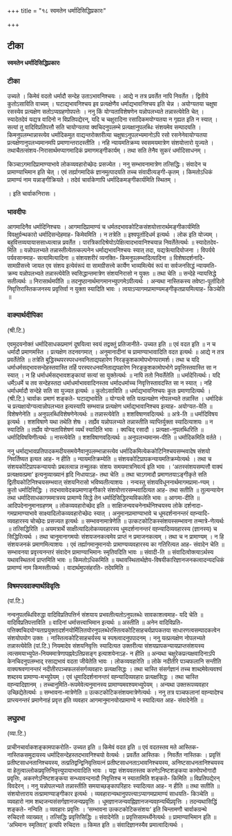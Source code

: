 +++
title = "१८ स्वमतेन धर्मादिसिद्धिप्रकारः"

+++


## टीका

**स्वमतेन धर्मादिसिद्धिप्रकारः**

### **टीका** 

उच्यते । किमेवं वदतो धर्मादौ सन्देह उताऽभावनिश्चयः । आद्ये न तत्र प्रवर्तेत नापि निवर्तेत । द्वितीये कुतोऽसाविति वाच्यम् । घटाद्यभावनिश्चय इव प्रत्यक्षेणैव धर्माद्यभावनिश्चय इति चेन्न । अयोग्यतया चक्षुषा रसस्येव प्रत्यक्षेण सतोऽप्यग्रहणोपपत्तेः । ननु किं योग्यताविशेषणेन यन्नोपलभ्यते तन्नास्त्येवेति चेत् । स्यादेतदेवं यद्यत्र वादिनो न विप्रतिपद्येरन्, यदि च चक्षुरादिना रसादिकमयोग्यतया न गृह्यत इति न स्यात् । सत्यां तु वादिविप्रतिपत्तौ सति चायोग्यतया क्वचिदनुपलम्भे प्रत्यक्षानुपलब्धिः संशयमेव सम्पादयति । किमनुपलम्भान्नास्त्येव धर्मादिकमुत वाद्यन्तरोक्तरीत्या चक्षुषाऽनुपलभ्यमानोऽपि रसो रसनेनेवायोग्यतया प्रत्यक्षेणानुपलभ्यमानमपि प्रमाणान्तरादस्तीति । नहि न्यायमतिक्रम्य स्वसमयमात्रेण संशयोत्तारो युज्यते । तथाचैतत्संशय-निरासार्थमप्यागमादिकं प्रमाणमङ्गीकार्यम् । तथा सति तेनैव सुकरं धर्मादिसाधनम् ।

किञ्चाऽगमादिप्रामाण्याभावे लोकव्यवहारोच्छेदः प्रसज्येत । ननु सम्भावनामात्रेण तत्सिद्धिः। संवादेन च प्रामाण्याभिमान इति चेत् । एवं तर्ह्यागमादिकं ज्ञानमुत्पादयति तच्च संवादीत्यङ्गी-कृतम् । किमतोऽधिकं
प्रामाण्यं नाम यन्नाङ्गीक्रियते । तदेवं चार्वाकेणापि धर्मादिकमङ्गीकार्यमिति स्थितम् ।

। इति चार्वाकनिरासः ।

### **भावदीपः** 

आगमादिनैव धर्मादिनिश्चयः । आगमादिप्रामाण्यं च धर्मतदभावकोटिकसंशयोत्तारार्थमङ्गीकार्यमिति विवक्षुर्ग्रन्थकारो धर्मादिसन्देहमाह- किमेवमिति । न तत्रेति ॥ इश्वपूर्तादिधर्म इत्यर्थः । लोक इति योज्यम् । बहुवित्तव्ययायाससाध्यत्वान्न प्रवर्तेत । पारत्रिकादिश्रेयोऽपेक्षित्वादभावानिश्चयान्न निवर्तेतेत्यर्थः ॥ स्यादेतदेव-मिति ॥ यन्नोपलभ्यते तन्नास्तीत्येतत्कल्पनेन धर्माद्यभावनिश्चयः स्यात् तदा, यद्यत्रेत्यादियोजना । विपर्यये पर्यवसानमाह- सत्यामित्यादिना ॥ संशयशरीरं व्यनक्ति- किमनुपलम्भादित्यादिना ॥ विशेषादर्शनादि-सामग्रीसत्त्वे जायत एव संशय इत्येवंरूपं वा सामग्रीसत्त्वे कार्येण भाव्यमित्येवं रूपं वा सर्वजनसिद्धं न्यायमति-क्रम्य यन्नोपलभ्यते तन्नास्त्येवेति स्वसिद्धान्तमात्रेण संशयनिरासो न युक्तः ॥ तथा चेति ॥ सन्देहे न्यायसिद्धे सतीत्यर्थः ॥ निरासार्थमपीति ॥ तदनुष्ठानार्थमागमानभ्युपगमेऽपीत्यर्थः । अन्यथा नास्तिकस्य तवेष्टा-पूर्तादितो निवृत्तिरास्तिकजनस्य प्रवृत्तिर्वा न युक्ता स्यादिति भावः । त्वयाऽप्यागमप्रामाण्यमङ्गीकृतप्रायमित्याह- किञ्चेति ॥

### **वाक्यार्थदीपिका**

(श्री.टि.)

एवमुदयनोक्तं धर्मादिसाधकप्रमाणं दूषयित्वा स्वयं तद्वक्तुं प्रतिजानीते- उच्यत इति ॥ एवं वदत इति ॥ न च धर्मादौ प्रमाणमस्ति । प्रत्यक्षेण तदनवगमात् । अनुमानादीनां च प्रामाण्याभावादिति वदत इत्यर्थः ॥ आद्ये न तत्र प्रवर्तेतेति ॥ तत्रेति बुद्धिस्थपरस्परधनवनिताद्यपहारेण निरङ्कुशकामोपभोगपरामर्शः। तथा च यदि धर्माधर्मसद्भावसन्देहस्तवास्ति तर्हि परस्परधनवनिताद्यपहारेण निरङ्कुशकामोपभोगे प्रवृत्तिस्तवास्ति सा न स्यात् । न हि धर्माधर्मसद्भावशङ्कायां सत्यां सा युक्तेत्यर्थः ॥ नापि ततो निवर्तेतेति ॥ धर्मादेरित्यर्थः। यदि धर्मेऽधर्मे च तव सन्देहस्तदा धर्माधर्माभाववादिनस्तव धर्मादधर्माच्च निवृत्तिस्तावदस्ति सा न स्यात् । नहि धर्माधर्मादौ सन्देहे सति सा युज्यत इत्यर्थः ॥ कुतोऽसाविति ॥ धर्माद्यभावनिश्चयः कुतः प्रमाणादित्यर्थः । (श्री.टि.) चार्वाकः प्रमाणं शङ्कते- घटाद्यभावेति ॥ योग्यत्वे सति यत्प्रत्यक्षेण नोपलभ्यते तन्नास्ति । धर्मादिकं च प्रत्यक्षायोग्यत्वान्नोपलभ्यत इत्यस्यापि सम्भवान्न प्रत्यक्षेण धर्माद्यभावानिश्चय इत्याह- अयोग्यत-येति ॥ विशेषणेनेति ॥
अनुपलब्धिविशेषणेनेत्यर्थः ॥ तन्नास्त्येवेति ॥ शशविषाणवदित्यर्थः ॥ अत्रे-ति ॥ धर्मादिविषय इत्यर्थः । शशविषाणे यथा तथेति शेषः । तर्ह्येव यन्नोपलभ्यते तन्नास्तीति व्याप्तिर्युक्ता स्यादित्याशयः ॥ न स्यादिति ॥ तर्ह्येव योग्यताविशेषणं व्यर्थं स्यादिति भावः । क्वचिद् रसादौ । प्रत्यक्षा-नुपलब्धिरिति ॥ धर्मादिविषयिणीत्यर्थः ॥ नास्त्येवेति ॥ शशविषाणवदित्यर्थः ॥ अनुपलभ्यमानम-पीति ॥ धर्मादिकमिति वर्तते ।

ननु धर्माद्यभावप्रतिपादकमदीयसमयेनैवानुपलम्भान्नास्त्येव धर्मादिकमित्येककोटिनिश्चयसम्भवादेष संशयो निवर्तिष्यत इत्यत आह- न हीति ॥ न्यायमतिक्रम्येति ॥ संशयकोटिप्रापकन्यायमतिक्रम्येत्यर्थः । तथा च संशयकोटिप्रापकन्याययोः प्रबलत्वान्न तन्मूलकः संशयः समयमात्रनिवर्त्य इति भावः । ‘अतस्संशयसम्पत्तौ वाक्यं प्रत्यक्षवत्प्रमा’ इत्यनुव्याख्यानं हृदि निधायाऽह- तथा चेति ॥ तथा चाऽगमादौ प्रमाणतयाऽङ्गीकृते सति द्वितीयकोटिनिश्चयसम्भवात् संशयनिरासो भविष्यतीत्याशयः । नन्वस्तु संशयविधूननार्थमागमप्रामा-ण्यम् । कुतो धर्मादिसिद्धिः । तदभावावेदकप्रमाणाङ्गीकारे संशयोत्तारसम्भवादित्यत आह- तथा सतीति ॥ तुल्यन्यायेन तथा धर्मादिसाधकागममात्रस्य प्रामाण्ये सिद्धे तेन धर्मादिसिद्धिरप्यविकलेति भावः ॥ आगमा-दीति ॥ आदिपदेनानुमानग्रहणम् ॥ लोकव्यवहारोच्छेद इति ॥ साक्षिजन्यवचनेनार्थनिश्चयस्य लोके दर्शनादा-गमप्रामाण्याभावे साक्ष्यादिलोकव्यवहारोच्छेदः स्यात् । अनुमानप्रामाण्याभावे च धूमदर्शनानन्तरं वह्न्यादि-व्यवहारस्य चोच्छेदः प्रसज्यत इत्यर्थः ॥ सम्भावनामात्रेणेति ॥ उत्कटकोटिकस्संशयस्सम्भावना तन्मात्रे-णेत्यर्थः ॥ तत्सिद्धिरिति ॥ अयमत्रार्थे साक्षीत्यादिलोकव्यवहारस्य धूमदर्शनानन्तरं वह्न्यादिव्यवहारस्य (ज्ञानस्य) च सिद्धिरित्यर्थः । तथा चानुमानागमयोः संशयजनकत्वमेव प्राप्तं न प्रमाजनकत्वम् । तथा च न प्रामाण्यम् । न हि संशयजनकं प्रमाणमित्याशयः । एवं तर्ह्यागमानुमानयोः प्रामाण्यव्यवहारस्य का गतिरित्यत आह- संवादेन चेति ॥ सम्भावनया प्रवृत्त्यनन्तरं संवादेन प्रामाण्याभिमानः स्मृतिवदिति भावः ॥ संवादी-ति ॥ संवादित्वोक्त्याऽर्थस्य यथावस्थितत्वं प्राप्तमिति भावः ॥ किमतोऽधिकमिति ॥ यथावस्थितार्थज्ञेय-विषयीकारिज्ञानजनकत्वादन्यदधिकं प्रामाण्यं नाम किमस्तीत्यर्थः । वादार्थमुपसंहरति- तदेवमिति ॥

### **विषमपदवाक्यार्थविवृतिः**

(पां.टि.)

नन्वनुपलब्धिविरुद्धा वादिविप्रतिपत्तिर्न संशयाय प्रभवतीत्यतोऽनुपलब्धेः सावकाशत्वमाह- यदि चेति ॥ वादिविप्रतिपत्ताविति ॥ वादिनां धर्मासत्त्वाभिमान इत्यर्थः ॥ अस्तीति ॥ अनेन वादिविप्रति-पत्तिक्वचिदयोग्यताप्रयुक्तादर्शनयोर्मिलितयोरनुपलब्धेरस्तित्वकोटिसाहचर्यप्रापकतया
साधारणत्वसम्पादकत्वेन संशयोपयोग उक्तः । नास्तित्वकोटिसाहचर्यस्य च स्पश्व्त्वादनुपपादनम् । ननु यत्प्रत्यक्षेण नोपलभ्यते तन्नास्त्येवेति (पां.टि.) नियमादेव संशयनिवृत्तिः स्यादित्यत उक्तरीत्या संशयप्रापकन्यायप्राप्तसंशयस्य त्वत्समयाभ्युपेत-नियममात्रेणापह्नवेऽतिप्रसङ्ग इत्याशयेनाऽह- न हीति ॥ अन्यथा चक्षुरेकप्रत्यक्षवादिनाऽपि केनचिदनुपलम्भाद् रसाद्यभावं वदता जीयेतेति भावः । लोकव्यवहारेति ॥ लोके नदीतीरे पञ्चफलानि सन्तीति वाक्यश्रवणानन्तरं नदीतीरपञ्चफलसंसर्गव्यवहारः प्रत्यक्षसिद्धः । तथा चास्ति संसर्गज्ञानं तच्च शाब्दमेवेत्यवश्यं शब्दस्य प्रामाण्य-मभ्युपेयम् । एवं धूमादिदर्शनानन्तरं वह्न्यादिव्यवहारः प्रत्यक्षसिद्धः । तथा चास्ति वह्न्यादिज्ञानम् । तच्चानुमिति-रूपमेवेत्यनुमानस्य प्रामाण्यमवश्यमभ्युपेयम् । अन्यथा उक्तरूपव्यवहार उच्छिद्येतेत्यर्थः ॥ सम्भावना-मात्रेणेति ॥ उत्कटकोटिकसंशयमात्रेणेत्यर्थः । ननु तत्र पञ्चफलानां वह्न्यादेश्च प्राप्त्यनन्तरं प्रमाणेनाहं प्रवृत्त इति व्यवहार आगमानुमानयोरप्रामाण्ये न स्यादित्यत आह- संवादेनेति ॥

### **लघुप्रभा**

(व्या.टि.)

प्राचीनचार्वाकशङ्कामपाकरोति- उच्यत इति ॥ किमेवं वदत इति ॥ एवं वदतस्तव मते आस्तिक-नास्तिकसमुदायस्य धर्मादिसन्देहस्तदभावनिश्चयो वेत्यर्थः । प्रवर्तेत आस्तिकः । निवर्तेत नास्तिकः । प्रवृत्तिं प्रतीष्टसाधनतानिश्चयस्य, तत्प्रतिद्वन्द्विनिवृत्तियत्नं प्रतीष्टसाधनताऽभावनिश्चयस्य, अनिष्टसाधनतानिश्चयस्य वा हेतुत्वाल्लोकप्रवृत्तिनिवृत्त्युपायाभावादिति भावः । यद्वा संशयवतस्तव करणेऽनिष्टशङ्कया कामोपभोगादौ प्रवृत्तिः, अकरणेऽनिष्टशङ्कया सन्ध्यावन्दनादौ निवृत्तिश्च न स्यातामिति शङ्कते- किमिति ॥ विप्रतिपद्येरन् विवदेरन् । ननु यन्नोपलभ्यते तन्नास्तीति समयाच्छङ्कापरिहारः स्यादित्यत आह- न हीति ॥ तथा सतीति ॥ संशयोत्ताराय तत्प्रामाण्याङ्गीकार इत्यर्थः । व्यवहारान्यथानुपपत्त्याऽप्यागमप्रामाण्यं साधयति- किञ्चेति ॥ व्यवहारो नाम शब्दजन्यसंसर्गज्ञानजन्यप्रवृत्तिः । धूमज्ञानजन्यवह्निज्ञानजन्यवह्न्यर्थिप्रवृत्तिः । तदन्यथासिद्धिं शङ्कते- नन्विति ॥ व्यवहारः प्रवृत्तिः । ‘सम्भावना उत्कटकोटिकसंशयः’ इति चिन्तामणौ चार्वाकग्रन्थे रुचिदत्तो व्याख्यत् । तत्सिद्धिः प्रवृत्तिसिद्धिः ॥ संवादेनेति ॥ प्रवृत्तिसामर्थ्येनेत्यर्थः ॥ प्रामाण्याभिमान इति ॥ ‘अभिमानः स्मृतिवत्’ इत्यपि रुचिदत्तः ॥ किमत इति ॥ संवादिज्ञानस्यैव प्रमात्वादित्यर्थः ।

